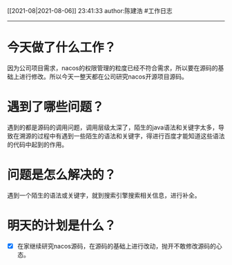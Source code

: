 [[2021-08|2021-08-06]]
23:41:33
author:陈建浩
#工作日志

--- 

# 今天做了什么工作？
因为公司项目需求，nacos的权限管理的粒度已经不符合需求，所以要在源码的基础上进行修改。所以今天一整天都在公司研究nacos开源项目源码。
# 遇到了哪些问题？
遇到的都是源码的调用问题，调用层级太深了，陌生的java语法和关键字太多，导致在溯源的过程中有遇到一些陌生的语法和关键字，得进行百度才能知道这些语法的代码中起到的作用。

# 问题是怎么解决的？
遇到一个陌生的语法或关键字，就到搜索引擎搜索相关信息，进行补全。

# 明天的计划是什么？
- [x] 在家继续研究nacos源码，在源码的基础上进行改动，抛开不敢修改源码的心态。